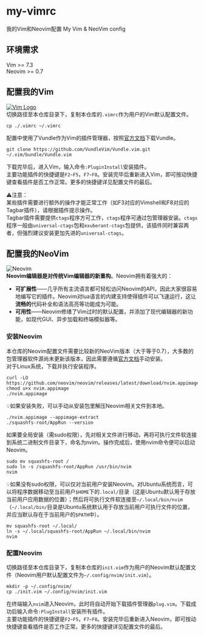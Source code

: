 # my-vimrc
我的Vim和Neovim配置
My Vim &amp; NeoVim config

## 环境需求
Vim >= 7.3  
Neovim >= 0.7

## 配置我的Vim
[![Vim Logo](https://github.com/vim/vim/raw/master/runtime/vimlogo.gif)](https://www.vim.org)  
切换路径至本仓库目录下，复制本仓库的```.vimrc```作为用户的Vim默认配置文件。
```
cp ./.vimrc ~/.vimrc
```

配置中使用了Vundle作为Vim的插件管理器，按照[官方文档](https://github.com/VundleVim/Vundle.vim)下载Vundle。
```
git clone https://github.com/VundleVim/Vundle.vim.git ~/.vim/bundle/Vundle.vim
```

下载完毕后，进入Vim，输入命令```:PluginInstall```安装插件。  
主要功能插件的快捷键是```F2~F5```，```F7~F8```。安装完毕后重新进入Vim，即可按动快捷键查看插件是否工作正常。更多的快捷键详见配置文件的最后。  

⚠️注意：  
某些插件需要进行额外的操作才能正常工作（如F3对应的Vimshell和F8对应的Tagbar插件），请根据插件提示操作。  
Tagbar插件需要提供```ctags```程序方可工作，```ctags```程序可通过包管理器安装。```ctags```程序一般由```universal-ctags```包和```exuberant-ctags```包提供，该插件同时兼容两者，但强烈建议安装更加先进的```universal-ctags```。

## 配置我的NeoVim
![Neovim](https://raw.githubusercontent.com/neovim/neovim.github.io/master/logos/neovim-logo-300x87.png)  
**Neovim编辑器是对传统Vim编辑器的新重构**。Neovim拥有着强大的：
- **可扩展性**——几乎所有主流语言都可轻松访问Neovim的API，因此大家很容易地编写它的插件。Neovim对lua语言的内建支持使得插件可以飞速运行，这让**流畅的**代码补全和语法高亮等功能成为可能。
- **可用性**——Neovim修缮了Vim过时的默认配置，并添加了现代编辑器的新功能，如现代GUI、异步加载和终端模拟器等。

### 安装Neovim
本仓库的Neovim配置文件需要比较新的NeoVim版本（大于等于0.7），大多数的包管理器软件源尚未更新该版本，因此需要遵循[官方文档](https://github.com/neovim/neovim/wiki/Installing-Neovim)手动安装。  
对于Linux系统，下载并执行安装程序。
```
curl -LO https://github.com/neovim/neovim/releases/latest/download/nvim.appimage
chmod u+x nvim.appimage
./nvim.appimage
```
💡如果安装失败，可以手动从安装包里解压Neovim相关文件到本地。
```
./nvim.appimage --appimage-extract
./squashfs-root/AppRun --version
```
如果要全局安装（需sudo权限），先对相关文件进行移动，再将可执行文件软连接到系统二进制文件目录下，命名为nvim。操作完成后，使用nvim命令便可以启动Neovim。
```
sudo mv squashfs-root /
sudo ln -s /squashfs-root/AppRun /usr/bin/nvim
nvim
```
💡如果没有sudo权限，可以仅对当前用户安装Neovim。对Ubuntu系统而言，可以将程序数据移动至当前用户```$HOME```下的```.local/```目录（这是Ubuntu默认用于存放当前用户应用数据的位置）；然后将可执行文件软连接至```~/.local/bin/nvim```（```~/.local/bin/```目录是Ubuntu系统默认用于存放当前用户可执行文件的位置，并应当默认存在于当前用户的```$PATH```中）。
```
mv squashfs-root ~/.local/
ln -s ~/.local/squashfs-root/AppRun ~/.local/bin/nvim
nvim
```

### 配置Neovim
切换路径至本仓库目录下，复制本仓库的```init.vim```作为用户的Neovim默认配置文件（Neovim用户默认配置文件为```~/.config/nvim/init.vim```）。
```
mkdir -p ~/.config/nvim/
cp ./init.vim ~/.config/nvim/init.vim
```
在终端输入```nvim```进入Neovim，此时将自动开始下载插件管理器```plug.vim```。下载成功后输入命令```:PlugInstall```安装所有插件。  
主要功能插件的快捷键是```F2~F5```，```F7~F8```。安装完毕后重新进入Neovim，即可按动快捷键查看插件是否工作正常。更多的快捷键详见配置文件的最后。
